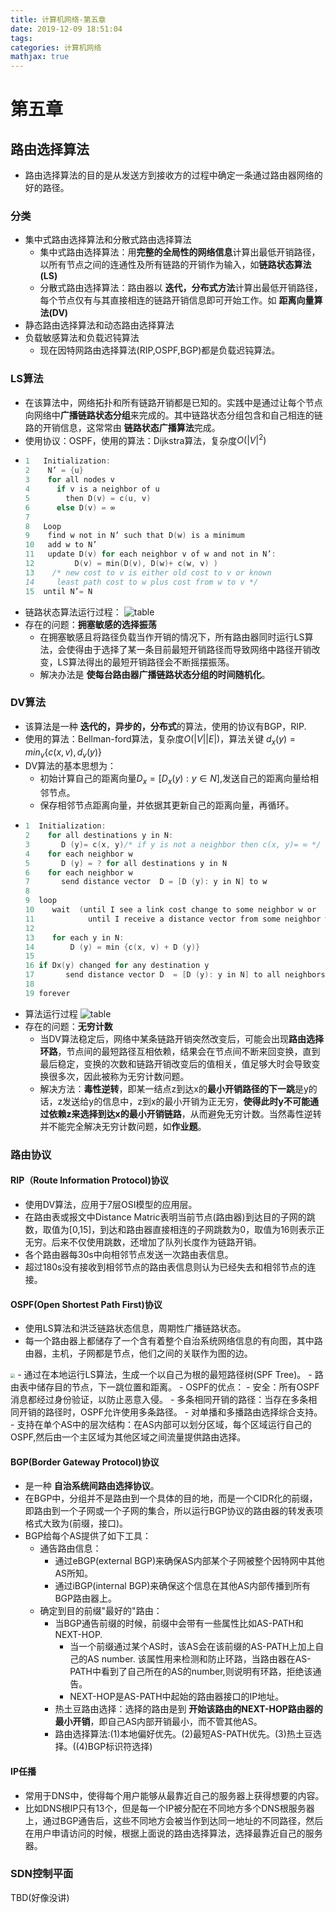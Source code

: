 ```yaml
---
title: 计算机网络-第五章
date: 2019-12-09 18:51:04
tags: 
categories: 计算机网络
mathjax: true
---
```


# 第五章
<!-- more -->

## 路由选择算法
- 路由选择算法的目的是从发送方到接收方的过程中确定一条通过路由器网络的好的路径。
### 分类
- 集中式路由选择算法和分散式路由选择算法
  - 集中式路由选择算法：用**完整的全局性的网络信息**计算出最低开销路径，以所有节点之间的连通性及所有链路的开销作为输入，如**链路状态算法(LS)**
  - 分散式路由选择算法：路由器以 **迭代，分布式方法**计算出最低开销路径，每个节点仅有与其直接相连的链路开销信息即可开始工作。如 **距离向量算法(DV)**
- 静态路由选择算法和动态路由选择算法
- 负载敏感算法和负载迟钝算法
  - 现在因特网路由选择算法(RIP,OSPF,BGP)都是负载迟钝算法。

### LS算法
- 在该算法中，网络拓扑和所有链路开销都是已知的。实践中是通过让每个节点向网络中**广播链路状态分组**来完成的。其中链路状态分组包含和自己相连的链路的开销信息，这常常由 **链路状态广播算法**完成。
- 使用协议：OSPF，使用的算法：Dijkstra算法，复杂度$O({|V|}^2)$
- ```C
  1   Initialization: 
  2    N’ = {u} 
  3    for all nodes v 
  4      if v is a neighbor of u 
  5        then D(v) = c(u, v) 
  6      else D(v) = ∞ 
  7  
  8   Loop
  9    find w not in N’ such that D(w) is a minimum 
  10   add w to N’ 
  11   update D(v) for each neighbor v of w and not in N’: 
  12         D(v) = min(D(v), D(w)+ c(w, v) ) 
  13    /* new cost to v is either old cost to v or known 
  14     least path cost to w plus cost from w to v */ 
  15  until N’= N
  ```
- 链路状态算法运行过程：
  ![table](/images/documents/计算机网络-第五章/LStable.png)
- 存在的问题：**拥塞敏感的选择振荡**
  - 在拥塞敏感且将路径负载当作开销的情况下，所有路由器同时运行LS算法，会使得由于选择了某一条目前最短开销路径而导致网络中路径开销改变，LS算法得出的最短开销路径会不断摇摆振荡。
  - 解决办法是 **使每台路由器广播链路状态分组的时间随机化**。

### DV算法
- 该算法是一种 **迭代的，异步的，分布式**的算法，使用的协议有BGP，RIP.
- 使用的算法：Bellman-ford算法，复杂度$O(|V||E|)$，算法关键 $d_x(y) = min_v\{c(x,v),d_v(y)\}$
- DV算法的基本思想为：
  - 初始计算自己的距离向量$D_x = [D_x(y): y\in N]$,发送自己的距离向量给相邻节点。
  - 保存相邻节点距离向量，并依据其更新自己的距离向量，再循环。
- ```C
  1  Initialization: 
  2    for all destinations y in N: 
  3       D (y)= c(x, y)/* if y is not a neighbor then c(x, y)= ∞ */ 
  4    for each neighbor w 
  5       D (y) = ? for all destinations y in N 
  6    for each neighbor w 
  7       send distance vector  D = [D (y): y in N] to w 
  8 
  9  loop 
  10    wait  (until I see a link cost change to some neighbor w or 
  11            until I receive a distance vector from some neighbor w) 
  12 
  13    for each y in N: 
  14        D (y) = min {c(x, v) + D (y)} 
  15 
  16 if Dx(y) changed for any destination y 
  17       send distance vector D  = [D (y): y in N] to all neighbors 
  18 
  19 forever
  ```
- 算法运行过程
  ![table](/images/documents/计算机网络-第五章/DVtable.png)
- 存在的问题：**无穷计数**
  - 当DV算法稳定后，网络中某条链路开销突然改变后，可能会出现**路由选择环路**，节点间的最短路径互相依赖，结果会在节点间不断来回变换，直到最后稳定，变换的次数和链路开销改变后的值相关，值足够大时会导致变换很多次，因此被称为无穷计数问题。
  - 解决方法：**毒性逆转**，即某一结点z到达x的**最小开销路径的下一跳**是y的话，z发送给y的信息中，z到x的最小开销为正无穷，**使得此时y不可能通过依赖z来选择到达x的最小开销链路**，从而避免无穷计数。当然毒性逆转并不能完全解决无穷计数问题，如**作业题**。

### 路由协议
#### RIP（Route Information Protocol)协议
- 使用DV算法，应用于7层OSI模型的应用层。
- 在路由表或报文中Distance Matric表明当前节点(路由器)到达目的子网的跳数，取值为[0,15]，到达和路由器直接相连的子网跳数为0，取值为16则表示正无穷。后来不仅使用跳数，还增加了队列长度作为链路开销。
- 各个路由器每30s中向相邻节点发送一次路由表信息。
- 超过180s没有接收到相邻节点的路由表信息则认为已经失去和相邻节点的连接。
#### OSPF(Open Shortest Path First)协议
- 使用LS算法和洪泛链路状态信息，周期性广播链路状态。
- 每一个路由器上都储存了一个含有着整个自治系统网络信息的有向图，其中路由器，主机，子网都是节点，他们之间的关联作为图的边。<br>
<img src= "/images/documents/计算机网络-第五章/OSPF.png" style = "zoom:45%">
- 通过在本地运行LS算法，生成一个以自己为根的最短路径树(SPF Tree)。
- 路由表中储存目的节点，下一跳位置和距离。
- OSPF的优点：
  - 安全：所有OSPF消息都经过身份验证，以防止恶意入侵。
  - 多条相同开销的路径：当存在多条相同开销的路径时，OSPF允许使用多条路径。
  - 对单播和多播路由选择综合支持。
  - 支持在单个AS中的层次结构：在AS内部可以划分区域，每个区域运行自己的OSPF,然后由一个主区域为其他区域之间流量提供路由选择。

#### BGP(Border Gateway Protocol)协议
- 是一种 **自治系统间路由选择协议**。
- 在BGP中，分组并不是路由到一个具体的目的地，而是一个CIDR化的前缀，即路由到一个子网或一个子网的集合，所以运行BGP协议的路由器的转发表项格式大致为(前缀，接口)。
- BGP给每个AS提供了如下工具：
  - 通告路由信息：
    - 通过eBGP(external BGP)来确保AS内部某个子网被整个因特网中其他AS所知。
    - 通过iBGP(internal BGP)来确保这个信息在其他AS内部传播到所有BGP路由器上。
  - 确定到目的前缀"最好的"路由：
    - 当BGP通告前缀的时候，前缀中会带有一些属性比如AS-PATH和NEXT-HOP.
      - 当一个前缀通过某个AS时，该AS会在该前缀的AS-PATH上加上自己的AS number. 该属性用来检测和防止环路，当路由器在AS-PATH中看到了自己所在的AS的number,则说明有环路，拒绝该通告。 
      - NEXT-HOP是AS-PATH中起始的路由器接口的IP地址。
    - 热土豆路由选择：选择的路由是到 **开始该路由的NEXT-HOP路由器的最小开销**，即自己AS内部开销最小，而不管其他AS。
    - 路由选择算法:(1)本地偏好优先。(2)最短AS-PATH优先。(3)热土豆选择。((4)BGP标识符选择)

#### IP任播
- 常用于DNS中，使得每个用户能够从最靠近自己的服务器上获得想要的内容。
- 比如DNS根IP只有13个，但是每一个IP被分配在不同地方多个DNS根服务器上，通过BGP通告后，这些不同地方会被当作到达同一地址的不同路径，然后在用户申请访问的时候，根据上面说的路由选择算法，选择最靠近自己的服务器。

### SDN控制平面
TBD(好像没讲)